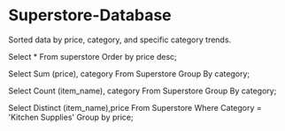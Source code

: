 # Superstore-Database
Sorted data by price, category, and specific category trends.

Select *
From superstore
Order by price desc; 

Select Sum (price), category
From Superstore
Group By category;

Select Count (item_name), category
From Superstore
Group By category;

Select Distinct (item_name),price
 From Superstore
 Where Category = 'Kitchen Supplies'
Group by price; 
